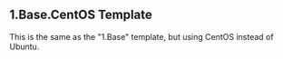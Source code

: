 ## 1.Base.CentOS Template

This is the same as the "1.Base" template, but using CentOS instead of Ubuntu.
